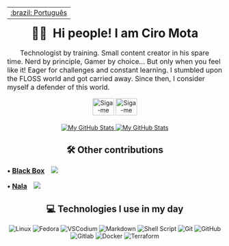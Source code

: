 <table align="right">
 <tr><td><a href="https://github.com/ciro-mota/ciro-mota/blob/main/README.md">:brazil: Português</a></td></tr>
</table>

<div align="center">
  <h1 style="text-align: center">🖖🏽&nbsp;&nbsp;Hi people! I am Ciro Mota</h1>
</div>

<!--<div style="display: inline_block"><br>
    <img align="left" height="250" alt="coding-time" src="code.gif">
</div>-->

<div align="center">
  <p style="text-align:left;text-indent:30px;font-size:16px">Technologist by training. Small content creator in his spare time. Nerd by principle, Gamer by choice... But only when you feel like it! Eager for challenges and constant learning. I stumbled upon the FLOSS world and got carried away. Since then, I consider myself a defender of this world.</p>
</div>

<div align="center">
    <a href="https://www.linkedin.com/in/ciro-mota/" target="blank"><img src="https://raw.githubusercontent.com/rahuldkjain/github-profile-readme-generator/master/src/images/icons/Social/linked-in-alt.svg" alt="Siga-me no LinkedIn!" height="40" width="50" /></a> 
   <a href="https://twitter.com/ciromota" target="blank"><img src="https://raw.githubusercontent.com/rahuldkjain/github-profile-readme-generator/master/src/images/icons/Social/twitter.svg" alt="Siga-me no Twitter!" height="40" width="50" /></a> 
</div>

</br>

<div align="center">
<a href="https://github.com/ciro-mota#gh-light-mode-only">
  <img src="https://github-readme-stats-git-masterrstaa-rickstaa.vercel.app/api?username=ciro-mota&hide=commits,prs,issues&show_icons=true&hide_rank=true&theme=default#gh-light-mode-only" alt="My GitHub Stats" />
</a>
<a href="https://github.com/ciro-mota#gh-dark-mode-only">
  <img src="https://github-readme-stats-git-masterrstaa-rickstaa.vercel.app/api?username=ciro-mota&hide=commits,prs,issues&show_icons=true&hide_rank=true&theme=nord#gh-dark-mode-only" alt="My GitHub Stats" />
</a>
</div>

<div align="center">
  <h2 style="text-align: center">🛠️ Other contributions</h2>
</div>

<p style="font-size:16px;font-weight:bold;">&#8226; <a href="https://gitlab.gnome.org/raggesilver/blackbox">Black Box</a> &nbsp;&nbsp; <img src="https://img.shields.io/gitlab/stars/raggesilver/blackbox?gitlab_url=https%3A%2F%2Fgitlab.gnome.org&style=social"></p>

<p style="font-size:16px;font-weight:bold;">&#8226; <a href="https://gitlab.com/volian/nala">Nala</a> &nbsp;&nbsp; <img src="https://img.shields.io/gitlab/stars/volian/nala?gitlab_url=https%3A%2F%2Fgitlab.com&style=social"></p>

<div align="center">
  <h2 style="text-align: center">💻 Technologies I use in my day</h2>
</div>

<div style="display: inline_block" align="center">
  <img alt="Linux" src="https://img.shields.io/badge/Linux-FCC624?style=for-the-badge&logo=linux&logoColor=black" /> 
  <img alt="Fedora" src="https://img.shields.io/badge/Fedora-294172?style=for-the-badge&logo=fedora&logoColor=white" /> 
  <img alt="VSCodium" src="https://img.shields.io/badge/VSCodium-0078d7.svg?style=for-the-badge&logo=visual-studio-code&logoColor=white"/> 
  <img alt="Markdown" src="https://img.shields.io/badge/Markdown-000000?style=for-the-badge&logo=markdown&logoColor=white" /> 
  <img alt="Shell Script" src="https://img.shields.io/badge/shell_script-%23121011.svg?style=for-the-badge&logo=gnu-bash&logoColor=white"/> 
  <img alt="Git" src="https://img.shields.io/badge/git-%23F05033.svg?style=for-the-badge&logo=git&logoColor=white"/> 
  <img alt="GitHub" src="https://img.shields.io/badge/github-%23121011.svg?style=for-the-badge&logo=github&logoColor=white"/> 
  <img alt="Gitlab" src="https://img.shields.io/badge/GitLab-330F63?style=for-the-badge&logo=gitlab&logoColor=white" />
  <img alt="Docker" src="https://img.shields.io/badge/docker-%230db7ed.svg?style=for-the-badge&logo=docker&logoColor=white"/>
  <img alt="Terraform" src="https://img.shields.io/badge/terraform-%235835CC.svg?style=for-the-badge&logo=terraform&logoColor=white" />
</div>

